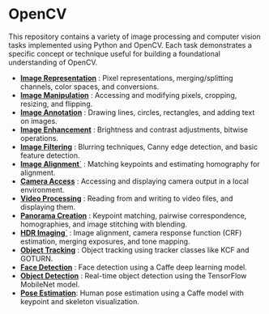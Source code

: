# OpenCV

This repository contains a variety of image processing and computer vision tasks implemented using Python and OpenCV. Each task demonstrates a specific concept or technique useful for building a foundational understanding of OpenCV.

- [**Image Representation**](Images.ipynb) : Pixel representations, merging/splitting channels, color spaces, and conversions.
- [**Image Manipulation**](Image_Manipulations.ipynb) : Accessing and modifying pixels, cropping, resizing, and flipping.
- [**Image Annotation**](Image_Annotation.ipynb) : Drawing lines, circles, rectangles, and adding text on images.
- [**Image Enhancement**](Image_Enhancement.ipynb) : Brightness and contrast adjustments, bitwise operations.
- [**Image Filtering**](Image_Filtering.ipynb) : Blurring techniques, Canny edge detection, and basic feature detection.
- [**Image Alignment**`](Image_Alignment.ipynb) : Matching keypoints and estimating homography for alignment.
- [**Camera Access**](camera.py) : Accessing and displaying camera output in a local environment.
- [**Video Processing**](Video_Writing.ipynb) : Reading from and writing to video files, and displaying them.
- [**Panorama Creation**](Panorama.ipynb) : Keypoint matching, pairwise correspondence, homographies, and image stitching with blending.
- [**HDR Imaging**`](HDR_Imaging.ipynb) : Image alignment, camera response function (CRF) estimation, merging exposures, and tone mapping.
- [**Object Tracking**](Object_Tracking.ipynb) : Object tracking using tracker classes like KCF and GOTURN.
- [**Face Detection**](face_detection.py) : Face detection using a Caffe deep learning model.
- [**Object Detection**](Tensorflow_Object_Detection.ipynb) : Real-time object detection using the TensorFlow MobileNet model.
- [**Pose Estimation**](Pose_Estimation.ipynb): Human pose estimation using a Caffe model with keypoint and skeleton visualization.
